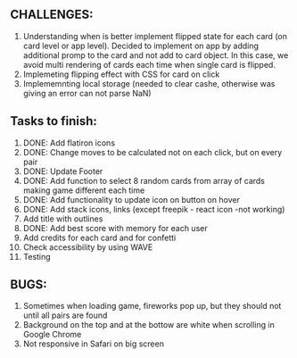 ## CHALLENGES:
1. Understanding when is better implement flipped state for each card (on card level or app level).
Decided to implement on app by adding additional promp to the card and not add to card object.
In this case, we avoid multi rendering of cards each time when single card is flipped.
2. Implemeting flipping effect with CSS for card on click
3. Implememnting local storage (needed to clear cashe, otherwise was giving an error can not parse NaN)


## Tasks to finish:
1. DONE: Add flatiron icons
2. DONE: Change moves to be calculated not on each click, but on every pair
3. DONE: Update Footer
4. DONE: Add function to select 8 random cards from array of cards making game different each time 
5. DONE: Add functionality to update icon on button on hover 
6. DONE: Add stack icons, links (except freepik - react icon -not working)
7. Add title with outlines
8. DONE: Add best score with memory for each user
9. Add credits for each card and for confetti
10. Check accessibility by using WAVE
11. Testing
    

## BUGS:
1. Sometimes when loading game, fireworks pop up, but they should not until all pairs are found
2. Background on the top and at the bottow are white when scrolling in Google Chrome
3. Not responsive in Safari on big screen
